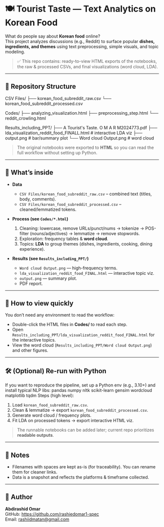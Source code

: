 # 🍽️ Tourist Taste — Text Analytics on Korean Food

What do people say about **Korean food** online?  
This project analyzes discussions (e.g., Reddit) to surface popular **dishes, ingredients, and themes** using text preprocessing, simple visuals, and topic modeling.

> ✅ This repo contains: ready-to-view HTML exports of the notebooks, the raw & processed CSVs, and final visualizations (word cloud, LDA).

---

## 📂 Repository Structure

CSV Files/
  ├── korean_food_subreddit_raw.csv
  └── korean_food_subreddit_processed.csv

Codes/
  ├── analyzing_visualization.html
  ├── preprocessing_step.html
  └── reddit_crowling.html

Results_including_PPT/
  ├── A Tourist's Taste. O M A R M2024773.pdf
  ├── lda_visualization_reddit_food_FINALL.html   # interactive LDA viz
  ├── output.png                                  # bar/summary plot
  └── Word cloud Output.png                       # word cloud



> The original notebooks were exported to **HTML** so you can read the full workflow without setting up Python.

---
## 🔎 What’s inside

- **Data**  
  - `CSV Files/korean_food_subreddit_raw.csv` – combined text (titles, body, comments).  
  - `CSV Files/korean_food_subreddit_processed.csv` – cleaned/lemmatized tokens.

- **Process (see `Codes/*.html`)**  
  1) Cleaning: lowercase, remove URLs/punct/nums → tokenize → POS-filter (nouns/adjectives) → lemmatize → remove stopwords.  
  2) Exploration: frequency tables & **word cloud**.  
  3) Topics: **LDA** to group themes (dishes, ingredients, cooking, dining experience).

- **Results (see `Results_including_PPT/`)**  
  - `Word cloud Output.png` — high-frequency terms.  
  - `lda_visualization_reddit_food_FINAL.html` — interactive topic viz.  
  - `output.png` — summary plot.  
  - PDF report.

---
## 🧭 How to view quickly

You don’t need any environment to read the workflow:

- Double-click the HTML files in **Codes/** to read each step.  
- Open `Results_including_PPT/lda_visualization_reddit_food_FINAL.html` for the interactive topics.  
- View the word cloud (`Results_including_PPT/Word cloud Output.png`) and other figures.

---
## 🛠️ (Optional) Re-run with Python

If you want to reproduce the pipeline, set up a Python env (e.g., 3.10+) and install typical NLP libs:
pandas
numpy
nltk
scikit-learn
gensim
wordcloud
matplotlib
tqdm
Steps (high level):
1. Load `korean_food_subreddit_raw.csv`.  
2. Clean & lemmatize → export `korean_food_subreddit_processed.csv`.  
3. Generate word cloud / frequency plots.  
4. Fit LDA on processed tokens → export interactive HTML viz.

> The runnable notebooks can be added later; current repo prioritizes **readable outputs**.

---

## 📌 Notes
- Filenames with spaces are kept as-is (for traceability). You can rename them for cleaner links.
- Data is a snapshot and reflects the platforms & timeframe collected.

---

## 👤 Author
**Abdirashid Omar**  
GitHub: https://github.com/rashiedomar1-spec  
Email: rashiidmatan@gmail.com
